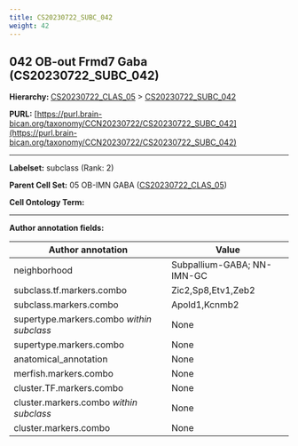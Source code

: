 ```yaml
---
title: CS20230722_SUBC_042
weight: 42
---
```

## 042 OB-out Frmd7 Gaba (CS20230722_SUBC_042)
<b>Hierarchy: </b>
[CS20230722_CLAS_05](../CS20230722_CLAS_05) >
[CS20230722_SUBC_042](../CS20230722_SUBC_042)

**PURL:** [https://purl.brain-bican.org/taxonomy/CCN20230722/CS20230722_SUBC_042](https://purl.brain-bican.org/taxonomy/CCN20230722/CS20230722_SUBC_042)

---


**Labelset:** subclass (Rank: 2)

**Parent Cell Set:** 05 OB-IMN GABA ([CS20230722_CLAS_05](../CS20230722_CLAS_05))



**Cell Ontology Term:** 

[MARKER GENES.]: #


---

[TRANSFERRED ANNOTATIONS.]: #


[AUTHOR ANNOTATION FIELDS.]: #


**Author annotation fields:**

| Author annotation | Value |
|-------------------|-------|
|neighborhood|Subpallium-GABA; NN-IMN-GC|
|subclass.tf.markers.combo|Zic2,Sp8,Etv1,Zeb2|
|subclass.markers.combo|Apold1,Kcnmb2|
|supertype.markers.combo _within subclass_|None|
|supertype.markers.combo|None|
|anatomical_annotation|None|
|merfish.markers.combo|None|
|cluster.TF.markers.combo|None|
|cluster.markers.combo _within subclass_|None|
|cluster.markers.combo|None|
